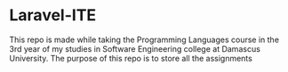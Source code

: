 # Laravel-ITE
This repo is made while taking the Programming Languages course in the 3rd year of my studies in Software Engineering college at Damascus University. The purpose of this repo is to store all the assignments 
